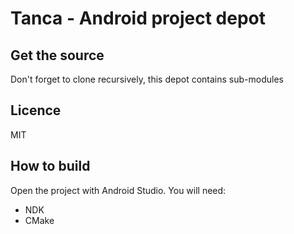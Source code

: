 # Tanca - Android project depot

## Get the source

Don't forget to clone recursively, this depot contains sub-modules

## Licence

MIT

## How to build

Open the project with Android Studio. You will need:
  * NDK
  * CMake
